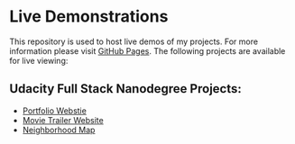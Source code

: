# Live Demonstrations

This repository is used to host live demos of my projects. For more information please visit [GitHub Pages](https://pages.github.com/). The following projects are available for live viewing:

## Udacity Full Stack Nanodegree Projects:

* [Portfolio Webstie](https://kjones404.github.io/demo/portfolio_website/index.html)
* [Movie Trailer Website](https://kjones404.github.io/demo/movie_trailer_website/)
* [Neighborhood Map](https://kjones404.github.io/demo/neighborhood_map/index.html)
